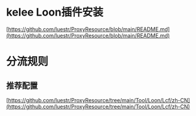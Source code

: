 # kelee Loon插件安装

[https://github.com/luestr/ProxyResource/blob/main/README.md](https://github.com/luestr/ProxyResource/blob/main/README.md)

# 分流规则

## 推荐配置

[https://github.com/luestr/ProxyResource/tree/main/Tool/Loon/Lcf/zh-CN](https://github.com/luestr/ProxyResource/tree/main/Tool/Loon/Lcf/zh-CN)
